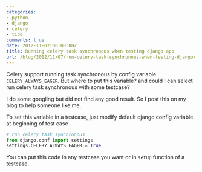 ```yaml
---
categories:
- python
- django
- celery
- tips
comments: true
date: 2012-11-07T00:00:00Z
title: Running celery task synchronous when testing django app
url: /blog/2012/11/07/run-celery-task-synchronous-when-testing-django/
---
```


Celery support running task synchronous by config variable `CELERY_ALWAYS_EAGER`.
But where to put this variable? and could I can select run celery task synchronous
with some testcase?

I do some googling but did not find any good result. So I post this on my blog
to help someone like me.

<!--more-->

To set this variable in a testcase, just modify default django config variable at
beginning of test case


```python
# run celery task synchronous
from django.conf import settings
settings.CELERY_ALWAYS_EAGER = True
```

You can put this code in any testcase you want or in `setUp` function of a testcase.
